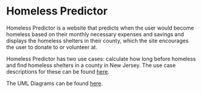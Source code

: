 # Homeless Predictor

Homeless Predictor is a website that predicts when the user would become homeless based on their monthly necessary expenses and savings and displays the homeless shelters in their county, which the site encourages the user to donate to or volunteer at.

Homeless Predictor has two use cases: calculate how long before homeless and find homeless shelters in a county in New Jersey. The use case descriptions for these can be found [here](docs/Use_Case_Descriptions.pdf).

The UML Diagrams can be found [here](docs/UML_Diagrams.pdf).
